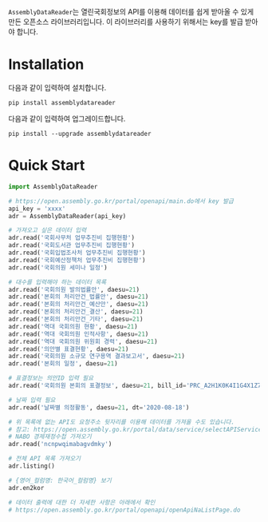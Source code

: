 `AssemblyDataReader`는 열린국회정보의 API를 이용해 데이터를 쉽게 받아올 수 있게 만든 오픈소스 라이브러리입니다. 이 라이브러리를 사용하기 위해서는 key를 발급 받아야 합니다.



# Installation

다음과 같이 입력하여 설치합니다.

`pip install assemblydatareader`

다음과 같이 입력하여 업그레이드합니다.

`pip install --upgrade assemblydatareader`



# Quick Start

```python
import AssemblyDataReader

# https://open.assembly.go.kr/portal/openapi/main.do에서 key 발급
api_key = 'xxxx'
adr = AssemblyDataReader(api_key)

# 가져오고 싶은 데이터 입력
adr.read('국회사무처 업무추진비 집행현황')
adr.read('국회도서관 업무추진비 집행현황')
adr.read('국회입법조사처 업무추진비 집행현황')
adr.read('국회예산정책처 업무추진비 집행현황')
adr.read('국회의원 세미나 일정')

# 대수를 입력해야 하는 데이터 목록
adr.read('국회의원 발의법률안', daesu=21)
adr.read('본회의 처리안건_법률안', daesu=21)
adr.read('본회의 처리안건_예산안', daesu=21)
adr.read('본회의 처리안건_결산', daesu=21)
adr.read('본회의 처리안건_기타', daesu=21)
adr.read('역대 국회의원 현황', daesu=21)
adr.read('역대 국회의원 인적사항', daesu=21)
adr.read('역대 국회의원 위원회 경력', daesu=21)
adr.read('의안별 표결현황', daesu=21)
adr.read('국회의원 소규모 연구용역 결과보고서', daesu=21)
adr.read('본회의 일정', daesu=21)

# 표결정보는 의안ID 입력 필요
adr.read('국회의원 본회의 표결정보', daesu=21, bill_id='PRC_A2H1K0K4I1G4X1Z7Q4W4S4N7E1W1F7')

# 날짜 입력 필요
adr.read('날짜별 의정활동', daesu=21, dt='2020-08-18')

# 위 목록에 없는 API도 요청주소 뒷자리를 이용해 데이터를 가져올 수도 있습니다.
# 참고: https://open.assembly.go.kr/portal/data/service/selectAPIServicePage.do/OZN379001174FW17905
# NABO 경제재정수첩 가져오기
adr.read('ncnpwqimabagvdmky')

# 전체 API 목록 가져오기
adr.listing()

# {영어_컬럼명: 한국어_컬럼명} 보기
adr.en2kor

# 데이터 출력에 대한 더 자세한 사항은 아래에서 확인
# https://open.assembly.go.kr/portal/openapi/openApiNaListPage.do
```

